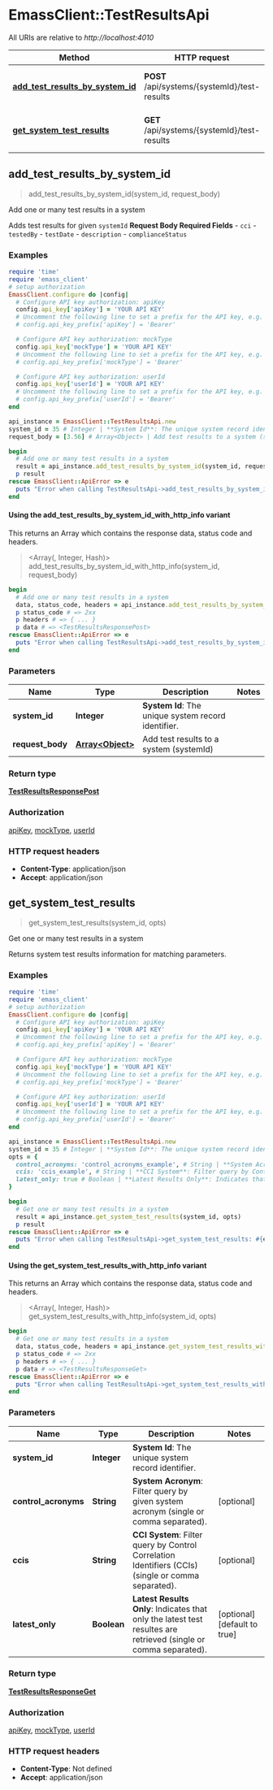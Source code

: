 # EmassClient::TestResultsApi

All URIs are relative to *http://localhost:4010*

| Method | HTTP request | Description |
| ------ | ------------ | ----------- |
| [**add_test_results_by_system_id**](TestResultsApi.md#add_test_results_by_system_id) | **POST** /api/systems/{systemId}/test-results | Add one or many test results in a system |
| [**get_system_test_results**](TestResultsApi.md#get_system_test_results) | **GET** /api/systems/{systemId}/test-results | Get one or many test results in a system |


## add_test_results_by_system_id

> <TestResultsResponsePost> add_test_results_by_system_id(system_id, request_body)

Add one or many test results in a system

Adds test results for given `systemId`  **Request Body Required Fields** - `cci` - `testedBy` - `testDate` - `description` - `complianceStatus`

### Examples

```ruby
require 'time'
require 'emass_client'
# setup authorization
EmassClient.configure do |config|
  # Configure API key authorization: apiKey
  config.api_key['apiKey'] = 'YOUR API KEY'
  # Uncomment the following line to set a prefix for the API key, e.g. 'Bearer' (defaults to nil)
  # config.api_key_prefix['apiKey'] = 'Bearer'

  # Configure API key authorization: mockType
  config.api_key['mockType'] = 'YOUR API KEY'
  # Uncomment the following line to set a prefix for the API key, e.g. 'Bearer' (defaults to nil)
  # config.api_key_prefix['mockType'] = 'Bearer'

  # Configure API key authorization: userId
  config.api_key['userId'] = 'YOUR API KEY'
  # Uncomment the following line to set a prefix for the API key, e.g. 'Bearer' (defaults to nil)
  # config.api_key_prefix['userId'] = 'Bearer'
end

api_instance = EmassClient::TestResultsApi.new
system_id = 35 # Integer | **System Id**: The unique system record identifier.
request_body = [3.56] # Array<Object> | Add test results to a system (systemId)

begin
  # Add one or many test results in a system
  result = api_instance.add_test_results_by_system_id(system_id, request_body)
  p result
rescue EmassClient::ApiError => e
  puts "Error when calling TestResultsApi->add_test_results_by_system_id: #{e}"
end
```

#### Using the add_test_results_by_system_id_with_http_info variant

This returns an Array which contains the response data, status code and headers.

> <Array(<TestResultsResponsePost>, Integer, Hash)> add_test_results_by_system_id_with_http_info(system_id, request_body)

```ruby
begin
  # Add one or many test results in a system
  data, status_code, headers = api_instance.add_test_results_by_system_id_with_http_info(system_id, request_body)
  p status_code # => 2xx
  p headers # => { ... }
  p data # => <TestResultsResponsePost>
rescue EmassClient::ApiError => e
  puts "Error when calling TestResultsApi->add_test_results_by_system_id_with_http_info: #{e}"
end
```

### Parameters

| Name | Type | Description | Notes |
| ---- | ---- | ----------- | ----- |
| **system_id** | **Integer** | **System Id**: The unique system record identifier. |  |
| **request_body** | [**Array&lt;Object&gt;**](Object.md) | Add test results to a system (systemId) |  |

### Return type

[**TestResultsResponsePost**](TestResultsResponsePost.md)

### Authorization

[apiKey](../README.md#apiKey), [mockType](../README.md#mockType), [userId](../README.md#userId)

### HTTP request headers

- **Content-Type**: application/json
- **Accept**: application/json


## get_system_test_results

> <TestResultsResponseGet> get_system_test_results(system_id, opts)

Get one or many test results in a system

Returns system test results information for matching parameters.<br>

### Examples

```ruby
require 'time'
require 'emass_client'
# setup authorization
EmassClient.configure do |config|
  # Configure API key authorization: apiKey
  config.api_key['apiKey'] = 'YOUR API KEY'
  # Uncomment the following line to set a prefix for the API key, e.g. 'Bearer' (defaults to nil)
  # config.api_key_prefix['apiKey'] = 'Bearer'

  # Configure API key authorization: mockType
  config.api_key['mockType'] = 'YOUR API KEY'
  # Uncomment the following line to set a prefix for the API key, e.g. 'Bearer' (defaults to nil)
  # config.api_key_prefix['mockType'] = 'Bearer'

  # Configure API key authorization: userId
  config.api_key['userId'] = 'YOUR API KEY'
  # Uncomment the following line to set a prefix for the API key, e.g. 'Bearer' (defaults to nil)
  # config.api_key_prefix['userId'] = 'Bearer'
end

api_instance = EmassClient::TestResultsApi.new
system_id = 35 # Integer | **System Id**: The unique system record identifier.
opts = {
  control_acronyms: 'control_acronyms_example', # String | **System Acronym**: Filter query by given system acronym (single or comma separated).
  ccis: 'ccis_example', # String | **CCI System**: Filter query by Control Correlation Identifiers (CCIs) (single or comma separated).
  latest_only: true # Boolean | **Latest Results Only**: Indicates that only the latest test resultes are retrieved (single or comma separated).
}

begin
  # Get one or many test results in a system
  result = api_instance.get_system_test_results(system_id, opts)
  p result
rescue EmassClient::ApiError => e
  puts "Error when calling TestResultsApi->get_system_test_results: #{e}"
end
```

#### Using the get_system_test_results_with_http_info variant

This returns an Array which contains the response data, status code and headers.

> <Array(<TestResultsResponseGet>, Integer, Hash)> get_system_test_results_with_http_info(system_id, opts)

```ruby
begin
  # Get one or many test results in a system
  data, status_code, headers = api_instance.get_system_test_results_with_http_info(system_id, opts)
  p status_code # => 2xx
  p headers # => { ... }
  p data # => <TestResultsResponseGet>
rescue EmassClient::ApiError => e
  puts "Error when calling TestResultsApi->get_system_test_results_with_http_info: #{e}"
end
```

### Parameters

| Name | Type | Description | Notes |
| ---- | ---- | ----------- | ----- |
| **system_id** | **Integer** | **System Id**: The unique system record identifier. |  |
| **control_acronyms** | **String** | **System Acronym**: Filter query by given system acronym (single or comma separated). | [optional] |
| **ccis** | **String** | **CCI System**: Filter query by Control Correlation Identifiers (CCIs) (single or comma separated). | [optional] |
| **latest_only** | **Boolean** | **Latest Results Only**: Indicates that only the latest test resultes are retrieved (single or comma separated). | [optional][default to true] |

### Return type

[**TestResultsResponseGet**](TestResultsResponseGet.md)

### Authorization

[apiKey](../README.md#apiKey), [mockType](../README.md#mockType), [userId](../README.md#userId)

### HTTP request headers

- **Content-Type**: Not defined
- **Accept**: application/json

